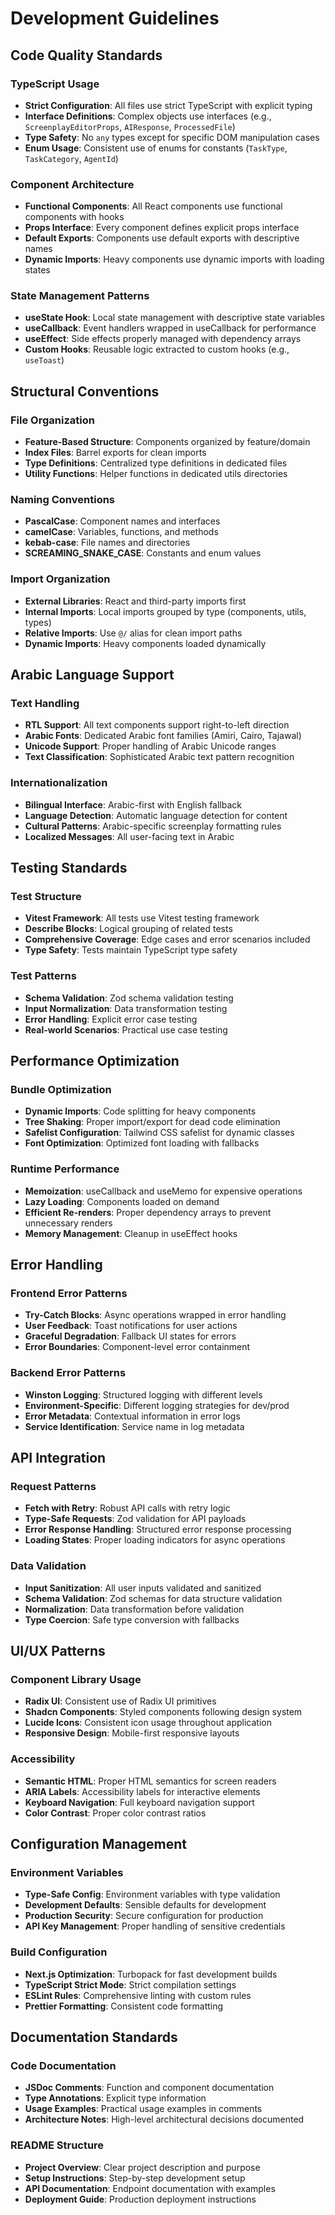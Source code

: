 # Development Guidelines

## Code Quality Standards

### TypeScript Usage
- **Strict Configuration**: All files use strict TypeScript with explicit typing
- **Interface Definitions**: Complex objects use interfaces (e.g., `ScreenplayEditorProps`, `AIResponse`, `ProcessedFile`)
- **Type Safety**: No `any` types except for specific DOM manipulation cases
- **Enum Usage**: Consistent use of enums for constants (`TaskType`, `TaskCategory`, `AgentId`)

### Component Architecture
- **Functional Components**: All React components use functional components with hooks
- **Props Interface**: Every component defines explicit props interface
- **Default Exports**: Components use default exports with descriptive names
- **Dynamic Imports**: Heavy components use dynamic imports with loading states

### State Management Patterns
- **useState Hook**: Local state management with descriptive state variables
- **useCallback**: Event handlers wrapped in useCallback for performance
- **useEffect**: Side effects properly managed with dependency arrays
- **Custom Hooks**: Reusable logic extracted to custom hooks (e.g., `useToast`)

## Structural Conventions

### File Organization
- **Feature-Based Structure**: Components organized by feature/domain
- **Index Files**: Barrel exports for clean imports
- **Type Definitions**: Centralized type definitions in dedicated files
- **Utility Functions**: Helper functions in dedicated utils directories

### Naming Conventions
- **PascalCase**: Component names and interfaces
- **camelCase**: Variables, functions, and methods
- **kebab-case**: File names and directories
- **SCREAMING_SNAKE_CASE**: Constants and enum values

### Import Organization
- **External Libraries**: React and third-party imports first
- **Internal Imports**: Local imports grouped by type (components, utils, types)
- **Relative Imports**: Use `@/` alias for clean import paths
- **Dynamic Imports**: Heavy components loaded dynamically

## Arabic Language Support

### Text Handling
- **RTL Support**: All text components support right-to-left direction
- **Arabic Fonts**: Dedicated Arabic font families (Amiri, Cairo, Tajawal)
- **Unicode Support**: Proper handling of Arabic Unicode ranges
- **Text Classification**: Sophisticated Arabic text pattern recognition

### Internationalization
- **Bilingual Interface**: Arabic-first with English fallback
- **Language Detection**: Automatic language detection for content
- **Cultural Patterns**: Arabic-specific screenplay formatting rules
- **Localized Messages**: All user-facing text in Arabic

## Testing Standards

### Test Structure
- **Vitest Framework**: All tests use Vitest testing framework
- **Describe Blocks**: Logical grouping of related tests
- **Comprehensive Coverage**: Edge cases and error scenarios included
- **Type Safety**: Tests maintain TypeScript type safety

### Test Patterns
- **Schema Validation**: Zod schema validation testing
- **Input Normalization**: Data transformation testing
- **Error Handling**: Explicit error case testing
- **Real-world Scenarios**: Practical use case testing

## Performance Optimization

### Bundle Optimization
- **Dynamic Imports**: Code splitting for heavy components
- **Tree Shaking**: Proper import/export for dead code elimination
- **Safelist Configuration**: Tailwind CSS safelist for dynamic classes
- **Font Optimization**: Optimized font loading with fallbacks

### Runtime Performance
- **Memoization**: useCallback and useMemo for expensive operations
- **Lazy Loading**: Components loaded on demand
- **Efficient Re-renders**: Proper dependency arrays to prevent unnecessary renders
- **Memory Management**: Cleanup in useEffect hooks

## Error Handling

### Frontend Error Patterns
- **Try-Catch Blocks**: Async operations wrapped in error handling
- **User Feedback**: Toast notifications for user actions
- **Graceful Degradation**: Fallback UI states for errors
- **Error Boundaries**: Component-level error containment

### Backend Error Patterns
- **Winston Logging**: Structured logging with different levels
- **Environment-Specific**: Different logging strategies for dev/prod
- **Error Metadata**: Contextual information in error logs
- **Service Identification**: Service name in log metadata

## API Integration

### Request Patterns
- **Fetch with Retry**: Robust API calls with retry logic
- **Type-Safe Requests**: Zod validation for API payloads
- **Error Response Handling**: Structured error response processing
- **Loading States**: Proper loading indicators for async operations

### Data Validation
- **Input Sanitization**: All user inputs validated and sanitized
- **Schema Validation**: Zod schemas for data structure validation
- **Normalization**: Data transformation before validation
- **Type Coercion**: Safe type conversion with fallbacks

## UI/UX Patterns

### Component Library Usage
- **Radix UI**: Consistent use of Radix UI primitives
- **Shadcn Components**: Styled components following design system
- **Lucide Icons**: Consistent icon usage throughout application
- **Responsive Design**: Mobile-first responsive layouts

### Accessibility
- **Semantic HTML**: Proper HTML semantics for screen readers
- **ARIA Labels**: Accessibility labels for interactive elements
- **Keyboard Navigation**: Full keyboard navigation support
- **Color Contrast**: Proper color contrast ratios

## Configuration Management

### Environment Variables
- **Type-Safe Config**: Environment variables with type validation
- **Development Defaults**: Sensible defaults for development
- **Production Security**: Secure configuration for production
- **API Key Management**: Proper handling of sensitive credentials

### Build Configuration
- **Next.js Optimization**: Turbopack for fast development builds
- **TypeScript Strict Mode**: Strict compilation settings
- **ESLint Rules**: Comprehensive linting with custom rules
- **Prettier Formatting**: Consistent code formatting

## Documentation Standards

### Code Documentation
- **JSDoc Comments**: Function and component documentation
- **Type Annotations**: Explicit type information
- **Usage Examples**: Practical usage examples in comments
- **Architecture Notes**: High-level architectural decisions documented

### README Structure
- **Project Overview**: Clear project description and purpose
- **Setup Instructions**: Step-by-step development setup
- **API Documentation**: Endpoint documentation with examples
- **Deployment Guide**: Production deployment instructions